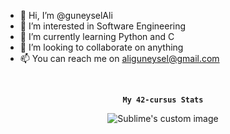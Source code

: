 - 👋 Hi, I’m @guneyselAli
- 👀 I’m interested in Software Engineering
- 🌱 I’m currently learning Python and C
- 💞️ I’m looking to collaborate on anything
- 📫 You can reach me on aliguneysel@gmail.com

<!---
guneyselAli/guneyselAli is a ✨ special ✨ repository because its `README.md` (this file) appears on your GitHub profile.
You can click the Preview link to take a look at your changes.
--->

<br /> 

<p align="center"> <strong> <code>My 42-cursus Stats</code> </strong> </p> 

<p align="center">
  <img src="https://badge.mediaplus.ma/kettlebells/aguneyse?1337Badge=off&UM6P=off" alt="Sublime's custom image"/>
</p>
